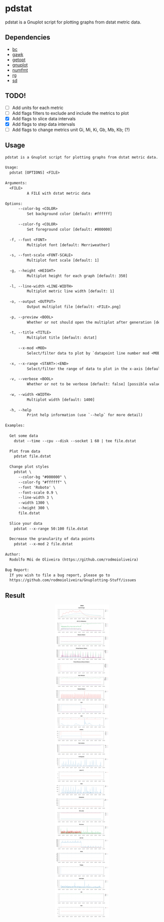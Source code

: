 # pdstat

pdstat is a Gnuplot script for plotting graphs from dstat metric data.

## Dependencies

  - [bc](https://linux.die.net/man/1/bc)
  - [gawk](https://www.gnu.org/software/gawk/)
  - [getopt](https://man7.org/linux/man-pages/man3/getopt.3.html)
  - [gnuplot](http://www.gnuplot.info/)
  - [numfmt](https://man7.org/linux/man-pages/man1/numfmt.1.html)
  - [rg](https://github.com/BurntSushi/ripgrep)
  - [sd](https://github.com/chmln/sd)

## TODO!

- [ ] Add units for each metric
- [ ] Add flags filters to exclude and include the metrics to plot
- [x] Add flags to slice data intervals
- [x] Add flags to step data intervals
- [ ] Add flags to change metrics unit Gi, Mi, Ki, Gb, Mb, Kb; (?)

## Usage

```txt
pdstat is a Gnuplot script for plotting graphs from dstat metric data.

Usage:
  pdstat [OPTIONS] <FILE>

Arguments:
  <FILE>
          A FILE with dstat metric data

Options:
      --color-bg <COLOR>
          Set background color [default: #ffffff]

      --color-fg <COLOR>
          Set foreground color [default: #000000]

  -f, --font <FONT>
          Multiplot font [default: Merriweather]

  -s, --font-scale <FONT-SCALE>
          Multiplot font scale [default: 1]

  -g, --height <HEIGHT>
          Multiplot height for each graph [default: 350]

  -l, --line-width <LINE-WIDTH>
          Multiplot metric line width [default: 1]

  -o, --output <OUTPUT>
          Output multiplot file [default: <FILE>.png]

  -p, --preview <BOOL>
          Whether or not should open the multiplot after generation [default: true] [possible values: true, false]

  -t, --title <TITLE>
          Multiplot title [default: dstat]

      --x-mod <MOD>
          Select/filter data to plot by `datapoint line number mod <MOD> == 0` in the x-axis [default: 1]

  -x, --x-range <START>:<END>
          Select/filter the range of data to plot in the x-axis [default: '0:100']

  -v, --verbose <BOOL>
          Whether or not to be verbose [default: false] [possible values: true, false]

  -w, --width <WIDTH>
          Multiplot width [default: 1400]

  -h, --help
          Print help information (use `--help` for more detail)

Examples:

  Get some data
    dstat --time --cpu --disk --socket 1 60 | tee file.dstat

  Plot from data
    pdstat file.dstat

  Change plot styles
    pdstat \
      --color-bg "#000000" \
      --color-fg "#ffffff" \
      --font 'Roboto' \
      --font-scale 0.9 \
      --line-width 3 \
      --width 1300 \
      --height 300 \
      file.dstat

  Slice your data
    pdstat --x-range 50:100 file.dstat

  Decrease the granularity of data points
    pdstat --x-mod 2 file.dstat

Author:
  Rodolfo Mói de Oliveira (https://github.com/rodmoioliveira)

Bug Report:
  If you wish to file a bug report, please go to
  https://github.com/rodmoioliveira/Gnuplotting-Stuff/issues
```

## Result

<p align="center">
  <img src="https://raw.githubusercontent.com/rodmoioliveira/Gnuplotting-Stuff/main/dstat/data/plot/all.png">
</p>

